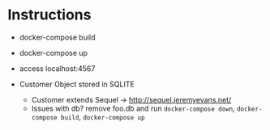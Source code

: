 # Instructions

- docker-compose build
- docker-compose up
- access localhost:4567

- Customer Object stored in SQLITE
  - Customer extends Sequel -> http://sequel.jeremyevans.net/
  - Issues with db? remove foo.db and run ```docker-compose down```, ```docker-compose build```, ```docker-compose up```
